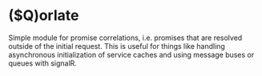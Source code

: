 ($Q)orlate
==================

Simple module for promise correlations, i.e. promises that are resolved outside of the initial request. This is useful for things like handling asynchronous initialization of service caches and using message buses or queues with signalR. 
